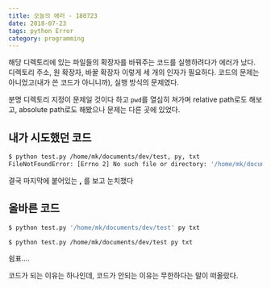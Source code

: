 ```yaml
---
title: 오늘의 에러 - 180723 
date: 2018-07-23
tags: python Error
category: programming
---
```


해당 디렉토리에 있는 파일들의 확장자를 바꿔주는 코드를 실행하려다가 에러가 났다. 디렉토리 주소, 원 확장자, 바꿀 확장자 이렇게 세 개의 인자가 필요하다. 코드의 문제는 아니었고(내가 쓴 코드가 아니니까), 실행 방식의 문제였다.


분명 디렉토리 지정이 문제일 것이다 하고 `pwd`를 열심히 쳐가며 relative path로도 해보고, absolute path로도 해봤으나 문제는 다른 곳에 있었다.


## 내가 시도했던 코드

```bash
$ python test.py /home/mk/documents/dev/test, py, txt
FileNotFoundError: [Errno 2] No such file or directory: '/home/mk/documents/dev/test,'
```
결국 마지막에 붙어있는 **,** 를 보고 눈치챘다


## 올바른 코드

```bash
$ python test.py '/home/mk/documents/dev/test' py txt

$ python test.py /home/mk/documents/dev/test py txt
```

쉼표....

코드가 되는 이유는 하나인데, 코드가 안되는 이유는 무한하다는 말이 떠올랐다.
